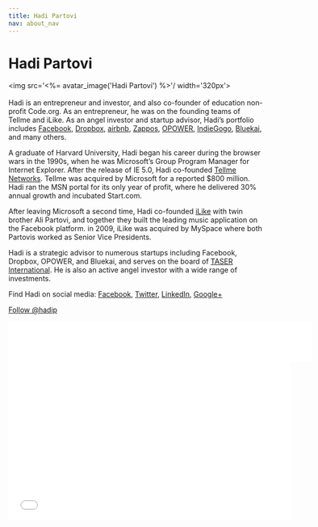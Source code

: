 ```yaml
---
title: Hadi Partovi
nav: about_nav
---
```

# Hadi Partovi

<img src='<%= avatar_image('Hadi Partovi') %>'/ width='320px'>
<br/>
<br/>
Hadi is an entrepreneur and investor, and also co-founder of education non-profit Code.org. As an entrepreneur, he was on the founding teams of Tellme and iLike. As an angel investor and startup advisor, Hadi’s portfolio includes [Facebook](http://www.facebook.com), [Dropbox](http://www.dropbox.com), [airbnb](http://airbnb.com), [Zappos](http://www.zappos.com), [OPOWER](http://opower.com/), [IndieGogo](http://www.indiegogo.com), [Bluekai](http://www.bluekai.com/), and many others.

A graduate of Harvard University, Hadi began his career during the browser wars in the 1990s, when he was Microsoft’s Group Program Manager for Internet Explorer. After the release of IE 5.0, Hadi co-founded [Tellme Networks](http://en.wikipedia.org/wiki/Tellme_Networks). Tellme was acquired by Microsoft for a reported $800 million. Hadi ran the MSN portal for its only year of profit, where he delivered 30% annual growth and incubated Start.com.

After leaving Microsoft a second time, Hadi co-founded [iLike](http://en.wikipedia.org/wiki/Ilike) with twin brother Ali Partovi, and together they built the leading music application on the Facebook platform. in 2009, iLike was acquired by MySpace where both Partovis worked as Senior Vice Presidents.

Hadi is a strategic advisor to numerous startups including Facebook, Dropbox, OPOWER, and Bluekai, and serves on the board of [TASER International](http://www.taser.com/). He is also an active angel investor with a wide range of investments.

Find Hadi on social media: [Facebook](http://www.facebook.com/hadi), [Twitter](http://www.twitter.com/hadip), [LinkedIn](http://www.linkedin.com/in/hadip), [Google+](https://plus.google.com/103512734226243667908)

<a href="https://twitter.com/hadip" class="twitter-follow-button" data-show-count="false" data-size="large">Follow @hadip</a>
<script>!function(d,s,id){var js,fjs=d.getElementsByTagName(s)[0],p=/^http:/.test(d.location)?'http':'https';if(!d.getElementById(id)){js=d.createElement(s);js.id=id;js.src=p+'://platform.twitter.com/widgets.js';fjs.parentNode.insertBefore(js,fjs);}}(document, 'script', 'twitter-wjs');</script>


<iframe src="//www.facebook.com/plugins/follow.php?href=http%3A%2F%2Fwww.facebook.com%2Fhadi&amp;width=600&amp;height=80&amp;colorscheme=light&amp;layout=standard&amp;show_faces=true&amp;appId=516556435052145" scrolling="no" frameborder="0" style="border:none; overflow:hidden; width:600px; height:80px;" allowTransparency="true"></iframe>

<iframe width="560" height="315" src="//www.youtube.com/embed/GsagBkLXtRE" frameborder="0" allowfullscreen></iframe>

